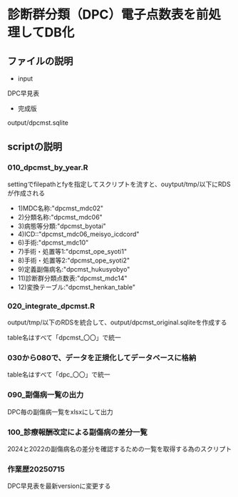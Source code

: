 # 診断群分類（DPC）電子点数表を前処理してDB化

## ファイルの説明

- input

DPC早見表

- 完成版

output/dpcmst.sqlite

## scriptの説明

### 010_dpcmst_by_year.R

settingでfilepathとfyを指定してスクリプトを流すと、ouytput/tmp/以下にRDSが作成される

- 1)MDC名称:"dpcmst_mdc02"
- 2)分類名称:"dpcmst_mdc06"
- 3)病態等分類:"dpcmst_byotai"
- 4)ICD::"dpcmst_mdc06_meisyo_icdcord"
- 6)手術:"dpcmst_mdc10"
- 7)手術・処置等1:"dpcmst_ope_syoti1"
- 8)手術・処置等2:"dpcmst_ope_syoti2"
- 9)定義副傷病名:"dpcmst_hukusyobyo"
- 11)診断群分類点数表:"dpcmst_mdc14"
- 12)変換テーブル:"dpcmst_henkan_table"

### 020_integrate_dpcmst.R

output/tmp/以下のRDSを統合して、output/dpcmst_original.sqliteを作成する

table名はすべて「dpcmst_〇〇」で統一

### 030から080で、データを正規化してデータベースに格納

table名はすべて「dpc_〇〇」で統一

### 090_副傷病一覧の出力

DPC毎の副傷病一覧をxlsxにして出力


### 100_診療報酬改定による副傷病の差分一覧

2024と2022の副傷病名の差分を確認するための一覧を取得する為のスクリプト

### 作業歴20250715

DPC早見表を最新versionに変更する


